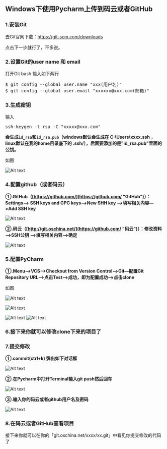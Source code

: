 ## Windows下使用Pycharm上传到码云或者GitHub

### 1.安装Git

去Git官网下载：https://git-scm.com/downloads

点击下一步就行了，不多说。

### 2.设置Git的user name 和 email

打开Git bash 输入如下两行
<pre>
$ git config --global user.name "xxx(用户名)"
$ git config --global user.email "xxxxxx@xxx.com(邮箱)"
</pre>

### 3.生成密钥

输入 

<pre>ssh-keygen -t rsa -C "xxxxx@xxx.com" </pre>

**会生成```id_rsa```和```id_rsa.pub```（windows默认会生成在 C:\Users\xxxx\.ssh ，linux默认在我的home目录底下的 .ssh/），后面要添加的是"id_rsa.pub"里面的公钥。**

如图

![Alt text](./images/1.png)

### 4.配置github（或者码云）

**①.GitHub（[https://github.com/](https://github.com/ "GitHub")）：Settings—> SSH keys and GPG keys—>New SHH key —>填写相关内容—>Add SSH key**

![Alt text](./images/2.png)

**②.码云（[http://git.oschina.net/](https://github.com/ "码云")）：修改资料—>SSH公钥 —>填写相关内容—>确定**

![Alt text](./images/3.png)


### 5.配置PyCharm

**①.Menu—>VCS—>Checkout from Version Control—>Git—配置Git Repository URL—>点击Test—>成功，即为配置成功—>点击clone**

如图


![Alt text](./images/4.png "第一步")

![Alt text](./images/5.png "第二步")

![Alt text](./images/6.png "第三步") ![Alt text](./images/7.png "第四步")

### 6.接下来你就可以修改clone下来的项目了

### 7.提交修改
**①.commit(ctrl+k) 弹出如下对话框**

![Alt text](./images/8.png "第一步")

**②.在Pycharm中打开Terminal输入git push然后回车**

![Alt text](./images/9.png "第一步")

**③.输入你的码云或者github用户名及密码**

![Alt text](./images/10.png "第一步")


### 8.在码云或者GitHub查看项目

接下来你就可以在你的「git.oschina.net/xxxx/xx.git」中看见你提交修改的代码了
